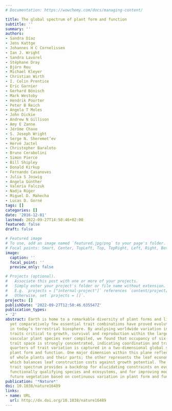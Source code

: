 ```yaml
---
# Documentation: https://wowchemy.com/docs/managing-content/

title: The global spectrum of plant form and function
subtitle: ''
summary: ''
authors:
- Sandra Díaz
- Jens Kattge
- Johannes H C Cornelissen
- Ian J. Wright
- Sandra Lavorel
- Stéphane Dray
- Björn Reu
- Michael Kleyer
- Christian Wirth
- I. Colin Prentice
- Eric Garnier
- Gerhard Bönisch
- Mark Westoby
- Hendrik Poorter
- Peter B Reich
- Angela T Moles
- John Dickie
- Andrew N Gillison
- Amy E Zanne
- Jérôme Chave
- S. Joseph Wright
- Serge N. Sheremet’ev
- Hervé Jactel
- Christopher Baraloto
- Bruno Cerabolini
- Simon Pierce
- Bill Shipley
- Donald Kirkup
- Fernando Casanoves
- Julia S Joswig
- Angela Günther
- Valeria Falczuk
- Nadja Rüger
- Miguel D. Mahecha
- Lucas D. Gorné
tags: []
categories: []
date: '2016-12-01'
lastmod: 2022-09-27T14:50:46+02:00
featured: false
draft: false

# Featured image
# To use, add an image named `featured.jpg/png` to your page's folder.
# Focal points: Smart, Center, TopLeft, Top, TopRight, Left, Right, BottomLeft, Bottom, BottomRight.
image:
  caption: ''
  focal_point: ''
  preview_only: false

# Projects (optional).
#   Associate this post with one or more of your projects.
#   Simply enter your project's folder or file name without extension.
#   E.g. `projects = ["internal-project"]` references `content/project/deep-learning/index.md`.
#   Otherwise, set `projects = []`.
projects: []
publishDate: '2022-09-27T12:50:46.635547Z'
publication_types:
- '2'
abstract: Earth is home to a remarkable diversity of plant forms and life histories,
  yet comparatively few essential trait combinations have proved evolutionarily viable
  in today’s terrestrial biosphere. By analysing worldwide variation in six major
  traits critical to growth, survival and reproduction within the largest sample of
  vascular plant species ever compiled, we found that occupancy of six-dimensional
  trait space is strongly concentrated, indicating coordination and trade-offs. Three-
  quarters of trait variation is captured in a two-dimensional global spectrum of
  plant form and function. One major dimension within this plane reflects the size
  of whole plants and their parts; the other represents the leaf economics spectrum,
  which balances leaf construction costs against growth potential. The global plant
  trait spectrum provides a backdrop for elucidating constraints on evolution, for
  functionally qualifying species and ecosystems, and for improving models that predict
  future vegetation based on continuous variation in plant form and function.
publication: '*Nature*'
doi: 10.1038/nature16489
links:
- name: URL
  url: http://dx.doi.org/10.1038/nature16489
---
```

